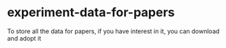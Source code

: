 # experiment-data-for-papers
To store all the data for papers, if you have interest in it, you can download and adopt it
